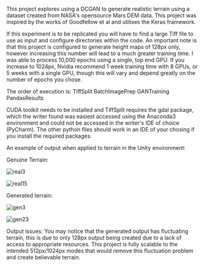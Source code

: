This project explores using a DCGAN to generate realistic terrain using a dataset created from NASA's opensource Mars DEM data. This project was inspired by the works of Goodfellow et al and utilises the Keras framework.

If this experiment is to be replicated you will have to find a large Tiff file to use as input and configure directories within the code. An important note is that this project is configured to generate height maps of 128px only, however increasing this number will lead to a much greater training time. I was able to process 10,000 epochs using a single, top end GPU. If you increase to 1024px, Nvidia recommend 1 week training time with 8 GPUs, or 5 weeks with a single GPU, though this will vary and depend greatly on the number of epochs you chose.

The order of execution is:
TiffSplit
BatchImagePrep
GANTraining
PandasResults

CUDA toolkit needs to be installed and TiffSplit requires the gdal package, which the writer found was easiest accessed using the Anaconda3 environment and could not be accessed in the writer's IDE of choice (PyCharm). The other python files should work in an IDE of your chosing if you install the required packages.

An example of output when applied to terrain in the Unity environment:

Genuine Terrain: 

![real3](https://user-images.githubusercontent.com/28735104/82899779-71e29c80-9f53-11ea-967b-9e78a57001b8.png)

![real15](https://user-images.githubusercontent.com/28735104/82900005-c1c16380-9f53-11ea-9515-bca88eb47666.png)




Generated terrain:

![gen3](https://user-images.githubusercontent.com/28735104/82899690-5081b080-9f53-11ea-85a0-4a1ded93abe8.png)

![gen23](https://user-images.githubusercontent.com/28735104/82899945-ace4d000-9f53-11ea-81a7-10ca71121950.png)


Output issues: You may notice that the generated output has fluctuating terrain, this is due to only 128px output being created due to a lack of access to appropriate resources. This project is fully scalable to the intended 512px/1024px modes that would remove this fluctuation problem and create believable terrain.
